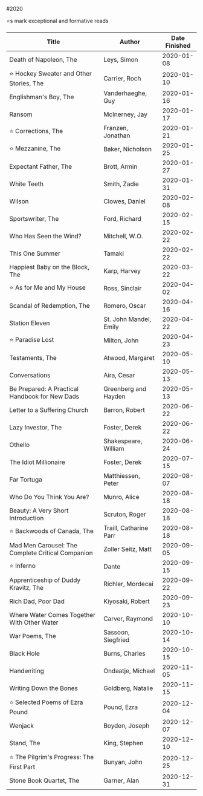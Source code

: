 #2020

⭐️s mark exceptional and formative reads

| Title | Author | Date Finished |
| --- | --- | --- |
| Death of Napoleon, The | Leys, Simon | 2020-01-08 |
| ⭐️ Hockey Sweater and Other Stories, The | Carrier, Roch | 2020-01-10 |
| Englishman's Boy, The | Vanderhaeghe, Guy | 2020-01-16 |
| Ransom | McInerney, Jay | 2020-01-17 |
| ⭐️ Corrections, The | Franzen, Jonathan | 2020-01-21 |
| ⭐️ Mezzanine, The | Baker, Nicholson | 2020-01-25 |
| Expectant Father, The | Brott, Armin | 2020-01-27 |
| White Teeth | Smith, Zadie | 2020-01-31 |
| Wilson | Clowes, Daniel | 2020-02-08 |
| Sportswriter, The | Ford, Richard | 2020-02-15 |
| Who Has Seen the Wind? | Mitchell, W.O. | 2020-02-22 |
| This One Summer | Tamaki | 2020-02-22 |
| Happiest Baby on the Block, The | Karp, Harvey | 2020-03-22 |
| ⭐️ As for Me and My House | Ross, Sinclair | 2020-04-02 |
| Scandal of Redemption, The | Romero, Oscar | 2020-04-16 |
| Station Eleven | St. John Mandel, Emily | 2020-04-22 |
| ⭐️ Paradise Lost | Milton, John | 2020-04-23 |
| Testaments, The | Atwood, Margaret | 2020-05-10 |
| Conversations | Aira, Cesar | 2020-05-13 |
| Be Prepared: A Practical Handbook for New Dads | Greenberg and Hayden | 2020-05-13 |
| Letter to a Suffering Church | Barron, Robert | 2020-06-22 |
| Lazy Investor, The | Foster, Derek | 2020-06-22 |
| Othello | Shakespeare, William | 2020-06-24 |
| The Idiot Millionaire | Foster, Derek | 2020-07-15 |
| Far Tortuga | Matthiessen, Peter | 2020-08-07 |
| Who Do You Think You Are? | Munro, Alice | 2020-08-18 |
| Beauty: A Very Short Introduction | Scruton, Roger | 2020-08-18 |
| ⭐️ Backwoods of Canada, The | Traill, Catharine Parr | 2020-08-18 |
| Mad Men Carousel: The Complete Critical Companion | Zoller Seitz, Matt | 2020-09-05 |
| ⭐️ Inferno | Dante | 2020-09-15 |
| Apprenticeship of Duddy Kravitz, The | Richler, Mordecai | 2020-09-22 |
| Rich Dad, Poor Dad | Kiyosaki, Robert | 2020-09-23 |
| Where Water Comes Together With Other Water | Carver, Raymond | 2020-10-10 |
| War Poems, The | Sassoon, Siegfried | 2020-10-14 |
| Black Hole | Burns, Charles | 2020-10-15 |
| Handwriting | Ondaatje, Michael | 2020-11-05 |
| Writing Down the Bones | Goldberg, Natalie | 2020-11-15 |
| ⭐️ Selected Poems of Ezra Pound | Pound, Ezra | 2020-12-04 |
| Wenjack | Boyden, Joseph | 2020-12-07 |
| Stand, The | King, Stephen | 2020-12-10 |
| ⭐️ The Pilgrim's Progress: The First Part | Bunyan, John | 2020-12-25 |
| Stone Book Quartet, The | Garner, Alan | 2020-12-31
